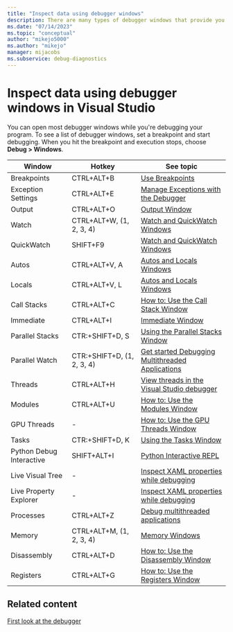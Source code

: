 ```yaml
---
title: "Inspect data using debugger windows"
description: There are many types of debugger windows that provide you with information. This article provides a list of the types. For each, there's a link to more information. 
ms.date: "07/14/2023"
ms.topic: "conceptual"
author: "mikejo5000"
ms.author: "mikejo"
manager: mijacobs
ms.subservice: debug-diagnostics
---
```

# Inspect data using debugger windows in Visual Studio

You can open most debugger windows while you're debugging your program. To see a list of debugger windows, set a breakpoint and start debugging. When you hit the breakpoint and execution stops, choose **Debug > Windows**.

|Window|Hotkey|See topic|
|-|-|-|
|Breakpoints|CTRL+ALT+B|[Use Breakpoints](../debugger/using-breakpoints.md)|
|Exception Settings|CTRL+ALT+E|[Manage Exceptions with the Debugger](../debugger/managing-exceptions-with-the-debugger.md)|
|Output|CTRL+ALT+O|[Output Window](../ide/reference/output-window.md)|
|Watch|CTRL+ALT+W, (1, 2, 3, 4)|[Watch and QuickWatch Windows](../debugger/watch-and-quickwatch-windows.md)|
|QuickWatch|SHIFT+F9|[Watch and QuickWatch Windows](../debugger/watch-and-quickwatch-windows.md)|
|Autos|CTRL+ALT+V, A|[Autos and Locals Windows](../debugger/autos-and-locals-windows.md)|
|Locals|CTRL+ALT+V, L|[Autos and Locals Windows](../debugger/autos-and-locals-windows.md)|
|Call Stacks|CTRL+ALT+C|[How to: Use the Call Stack Window](../debugger/how-to-use-the-call-stack-window.md)|
|Immediate|CTRL+ALT+I|[Immediate Window](../ide/immediate-window.md)|
|Parallel Stacks|CTR:+SHIFT+D, S|[Using the Parallel Stacks Window](../debugger/using-the-parallel-stacks-window.md)|
|Parallel Watch|CTR:+SHIFT+D, (1, 2, 3, 4)|[Get started Debugging Multithreaded Applications](../debugger/get-started-debugging-multithreaded-apps.md)|
|Threads|CTRL+ALT+H|[View threads in the Visual Studio debugger](../debugger/walkthrough-debugging-a-multithreaded-application.md)|
|Modules|CTRL+ALT+U|[How to: Use the Modules Window](../debugger/how-to-use-the-modules-window.md)|
|GPU Threads|-|[How to: Use the GPU Threads Window](../debugger/how-to-use-the-gpu-threads-window.md)|
|Tasks|CTR:+SHIFT+D, K|[Using the Tasks Window](../debugger/using-the-tasks-window.md)|
|Python Debug Interactive|SHIFT+ALT+I|[Python Interactive REPL](../python/python-interactive-repl-in-visual-studio.md)|
|Live Visual Tree|-|[Inspect XAML properties while debugging](../xaml-tools/inspect-xaml-properties-while-debugging.md)|
|Live Property Explorer|-|[Inspect XAML properties while debugging](../xaml-tools/inspect-xaml-properties-while-debugging.md)|
|Processes|CTRL+ALT+Z|[Debug multithreaded applications](../debugger/debug-multithreaded-applications-in-visual-studio.md)|
|Memory|CTRL+ALT+M, (1, 2, 3, 4)|[Memory Windows](../debugger/memory-windows.md)|
|Disassembly|CTRL+ALT+D|[How to: Use the Disassembly Window](../debugger/how-to-use-the-disassembly-window.md)|
|Registers|CTRL+ALT+G|[How to: Use the Registers Window](../debugger/how-to-use-the-registers-window.md)|

## Related content

[First look at the debugger](../debugger/debugger-feature-tour.md)
